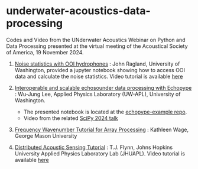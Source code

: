 # underwater-acoustics-data-processing
Codes and Video from the UNderwater Acoustics Webinar on Python and Data Processing presented at the virtual meeting of the Acoustical Society of America, 19 November 2024.

1. [Noise statistics with OOI hydrophones](https://github.com/tbneilsen/underwater-acoustics-data-processing/tree/main/noise_statistics_with_OOI_hydrophones) : John Ragland, University of Washington, provided a jupyter notebook showing how to access OOI data and calculate the noise statistics.  Video tutorial is available [here](https://youtu.be/RVE_0-kFffE)
   
2. [Interoperable and scalable echosounder data processing
with Echopype](echosounder/leewj_asa_virtual.pdf) : Wu-Jung Lee, Applied Physics Laboratory (UW-APL), University of Washington.
   - The presented notebook is located at the [echopype-example repo](https://github.com/OSOceanAcoustics/echopype-examples).
   - Video from the related [SciPy 2024 talk](https://youtu.be/YRFxMGisGww?si=MqNO2qiJZkfBYMh9&t=0)

3. [Frequency Wavenumber Tutorial for Array Processing](https://github.com/tbneilsen/underwater-acoustics-data-processing/tree/main/freq_wavenumber_tutorial) : Kathleen Wage, George Mason University 

4. [Distributed Acoustic Sensing Tutorial](https://github.com/tbneilsen/underwater-acoustics-data-processing/tree/main/das_tutorial) : T.J. Flynn, Johns Hopkins University Applied Physics Laboratory Lab (JHUAPL). Video tutorial is available [here](https://www.youtube.com/watch?v=-M_1YkVI5F8)
